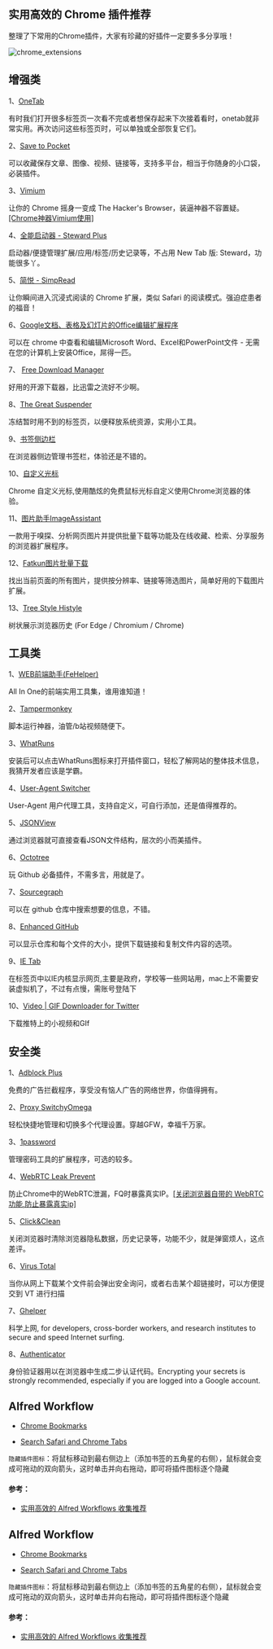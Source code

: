 ## 实用高效的 Chrome 插件推荐

整理了下常用的Chrome插件，大家有珍藏的好插件一定要多多分享哦！

![chrome_extensions](picture/chrome_extensions.png)


## 增强类

1、[OneTab](https://chrome.google.com/webstore/detail/onetab/chphlpgkkbolifaimnlloiipkdnihall)

有时我们打开很多标签页一次看不完或者想保存起来下次接着看时，onetab就非常实用。再次访问这些标签页时，可以单独或全部恢复它们。

2、[Save to Pocket](https://chrome.google.com/webstore/detail/save-to-pocket/niloccemoadcdkdjlinkgdfekeahmflj)

可以收藏保存文章、图像、视频、链接等，支持多平台，相当于你随身的小口袋，必装插件。

3、[Vimium](https://chrome.google.com/webstore/detail/vimium/dbepggeogbaibhgnhhndojpepiihcmeb)

让你的 Chrome 摇身一变成 The Hacker's Browser，装逼神器不容置疑。[[Chrome神器Vimium使用]](https://chegva.com/2929.html)

4、[全能启动器 - Steward Plus](https://chrome.google.com/webstore/detail/steward-plus/dnkhdiodfglfckibnfcjbgddcgjgkacd)

启动器/便捷管理扩展/应用/标签/历史记录等，不占用 New Tab 版: Steward，功能很多丫。

5、[简悦 - SimpRead](http://ksria.com/simpread/)

让你瞬间进入沉浸式阅读的 Chrome 扩展，类似 Safari 的阅读模式。强迫症患者的福音！

6、[Google文档、表格及幻灯片的Office编辑扩展程序](https://chrome.google.com/webstore/detail/office-editing-for-docs-s/gbkeegbaiigmenfmjfclcdgdpimamgkj)

可以在 chrome 中查看和编辑Microsoft Word、Excel和PowerPoint文件 - 无需在您的计算机上安装Office，屌得一匹。

7、 [Free Download Manager](https://www.freedownloadmanager.org/zh/)

好用的开源下载器，比迅雷之流好不少啊。

8、[The Great Suspender](https://chrome.google.com/webstore/detail/the-great-suspender/klbibkeccnjlkjkiokjodocebajanakg)

冻结暂时用不到的标签页，以便释放系统资源，实用小工具。

9、[书签侧边栏](https://chrome.google.com/webstore/detail/bookmark-sidebar/jdbnofccmhefkmjbkkdkfiicjkgofkdh)

在浏览器侧边管理书签栏，体验还是不错的。

10、[自定义光标](https://chrome.google.com/webstore/detail/custom-cursor-for-chrome/ogdlpmhglpejoiomcodnpjnfgcpmgale)

Chrome 自定义光标,使用酷炫的免费鼠标光标自定义使用Chrome浏览器的体验。

11、[图片助手ImageAssistant](https://chrome.google.com/webstore/detail/imageassistant-batch-imag/dbjbempljhcmhlfpfacalomonjpalpko)

一款用于嗅探、分析网页图片并提供批量下载等功能及在线收藏、检索、分享服务的浏览器扩展程序。

12、[Fatkun图片批量下载](https://chrome.google.com/webstore/detail/fatkun-batch-download-ima/nnjjahlikiabnchcpehcpkdeckfgnohf)

找出当前页面的所有图片，提供按分辨率、链接等筛选图片，简单好用的下载图片扩展。

13、[Tree Style Histyle](https://chrome.google.com/webstore/detail/tree-style-history/khcenbpnhbeplojhaolbpldmoppicold)

树状展示浏览器历史 (For Edge / Chromium / Chrome)

## 工具类

1、[WEB前端助手(FeHelper)](https://chrome.google.com/webstore/detail/web前端助手fehelper/pkgccpejnmalmdinmhkkfafefagiiiad)

All In One的前端实用工具集，谁用谁知道！

2、[Tampermonkey](https://chrome.google.com/webstore/detail/tampermonkey/dhdgffkkebhmkfjojejmpbldmpobfkfo)

脚本运行神器，油管/b站视频随便下。

3、[WhatRuns](https://chrome.google.com/webstore/detail/whatruns/cmkdbmfndkfgebldhnkbfhlneefdaaip/related)

安装后可以点击WhatRuns图标来打开插件窗口，轻松了解网站的整体技术信息，我猜开发者应该是学霸。

4、[User-Agent Switcher](https://chrome.google.com/webstore/detail/user-agent-switcher/clddifkhlkcojbojppdojfeeikdkgiae)

User-Agent 用户代理工具，支持自定义，可自行添加，还是值得推荐的。

5、[JSONView](https://chrome.google.com/webstore/detail/jsonview/chklaanhfefbnpoihckbnefhakgolnmc)

通过浏览器就可直接查看JSON文件结构，层次的小而美插件。

6、[Octotree](https://chrome.google.com/webstore/detail/octotree/bkhaagjahfmjljalopjnoealnfndnagc)

玩 Github 必备插件，不需多言，用就是了。

7、[Sourcegraph](https://chrome.google.com/webstore/detail/sourcegraph/dgjhfomjieaadpoljlnidmbgkdffpack)

可以在 github 仓库中搜索想要的信息，不错。

8、[Enhanced GitHub](https://chrome.google.com/webstore/detail/enhanced-github/anlikcnbgdeidpacdbdljnabclhahhmd)

可以显示仓库和每个文件的大小，提供下载链接和复制文件内容的选项。

9、[IE Tab](https://chrome.google.com/webstore/detail/ie-tab/hehijbfgiekmjfkfjpbkbammjbdenadd)

在标签页中以IE内核显示网页,主要是政府，学校等一些网站用，mac上不需要安装虚拟机了，不过有点慢，需账号登陆下

10、[Video | GIF Downloader for Twitter](https://chrome.google.com/webstore/detail/video-gif-downloader-for/pkjcnglcgiacokoihlhjingbhhlbkjfn)

下载推特上的小视频和GIf

## 安全类

1、[Adblock Plus](https://chrome.google.com/webstore/detail/adblock-plus-free-ad-bloc/cfhdojbkjhnklbpkdaibdccddilifddb)

免费的广告拦截程序，享受没有恼人广告的网络世界，你值得拥有。

2、[Proxy SwitchyOmega](https://chrome.google.com/webstore/detail/proxy-switchyomega/padekgcemlokbadohgkifijomclgjgif)

轻松快捷地管理和切换多个代理设置。穿越GFW，幸福千万家。

3、[1password](https://1password.com/)

管理密码工具的扩展程序，可选的较多。

4、[WebRTC Leak Prevent](https://chrome.google.com/webstore/detail/webrtc-leak-prevent/eiadekoaikejlgdbkbdfeijglgfdalml)

防止Chrome中的WebRTC泄漏，FQ时暴露真实IP。[[关闭浏览器自带的 WebRTC 功能,防止暴露真实ip]](https://chegva.com/3338.html)

5、[Click&Clean](https://chrome.google.com/webstore/detail/clickclean/ghgabhipcejejjmhhchfonmamedcbeod)

关闭浏览器时清除浏览器隐私数据，历史记录等，功能不少，就是弹窗烦人，这点差评。

6、[Virus Total](https://chrome.google.com/webstore/detail/vt4browsers/efbjojhplkelaegfbieplglfidafgoka)

当你从网上下载某个文件前会弹出安全询问，或者右击某个超链接时，可以方便提交到 VT 进行扫描

7、[Ghelper](http://googlehelper.net/)

科学上网, for developers, cross-border workers, and research institutes to secure and speed Internet surfing.

8、[Authenticator](https://chrome.google.com/webstore/detail/authenticator/bhghoamapcdpbohphigoooaddinpkbai/relatedN)

身份验证器用以在浏览器中生成二步认证代码。Encrypting your secrets is strongly recommended, especially if you are logged into a Google account.

## Alfred Workflow

- [Chrome Bookmarks](https://github.com/blainesch/alfred-chrome-bookmarks)

- [Search Safari and Chrome Tabs](http://www.packal.org/workflow/search-safari-and-chrome-tabs)

`隐藏插件图标`：将鼠标移动到最右侧边上（添加书签的五角星的右侧），鼠标就会变成可拖动的双向箭头，这时单击并向右拖动，即可将插件图标逐个隐藏

#### 参考：

- [实用高效的 Alfred Workflows 收集推荐](https://github.com/anzhihe/Efficient-office/tree/master/Alfred-Workflows)

## Alfred Workflow

- [Chrome Bookmarks](https://github.com/blainesch/alfred-chrome-bookmarks)

- [Search Safari and Chrome Tabs](http://www.packal.org/workflow/search-safari-and-chrome-tabs)

`隐藏插件图标`：将鼠标移动到最右侧边上（添加书签的五角星的右侧），鼠标就会变成可拖动的双向箭头，这时单击并向右拖动，即可将插件图标逐个隐藏

#### 参考：

- [实用高效的 Alfred Workflows 收集推荐](https://github.com/anzhihe/Efficient-office/tree/master/Alfred-Workflows)
